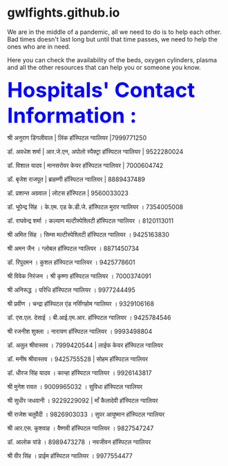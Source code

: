 # gwlfights.github.io

We are in the middle of a pandemic, all we need to do is to help each other. Bad times doesn't last long but until that time passes, we need to help the ones who are in need. 

Here you can check the availability of the beds, oxygen cylinders, plasma and all the other resources that can help you or someone you know.   

<font size ="9" color ="blue"><b>Hospitals' Contact Information : </b></font>


श्री अनुराग डिंगलीवाल | लिंक हॉस्पिटल ग्वालियर |7999771250

डॉ. अवधेश शर्मा | आर.जे.एन, अपोलो स्पैक्ट्रा हॉस्पिटल ग्वालियर | 9522280024

डॉ. विशाल यादव | मानसरोवर केयर हॉस्पिटल ग्वालियर | 7000604742 

डॉ. बृजेश राजपूत | ब्राहम्णी हॉस्पिटल ग्वालियर | 8889437489

डॉ. प्रशान्त अग्रवाल | लोटस हॉस्पिटल | 9560033023

डॉ. भूपेन्द्र सिंह ।  के.एम. एड के.डी.जे. हॉस्पिटल मुरार ग्वालियर । 7354005008

डॉ. राघवेन्द्र शर्मा । कल्याण मल्टीस्पेश्लिटी हॉस्पिटल ग्वालियर । 8120113011

श्री अमित सिंह । सिम्स मल्टीस्पेश्लिटी हॉस्पिटल
ग्वालियर । 9425163830

श्री अमन जैन । ग्लोबल हॉस्पिटल ग्वालियर । 8871450734

डॉ. रिपुदमन । कुशल हॉस्पिटल ग्वालियर । 9425778601

श्री विवेक निरंजन । श्री कृष्णा हॉस्पिटल ग्वालियर । 7000374091

श्री अनिरूद्ध । परिधि हॉस्पिटल ग्वालियर । 9977244495

श्री प्रवीण । चन्द्रा हॉस्पिटल एंड नर्सिंगहोम ग्वालियर । 9329106168

डॉ. एस.एल. देसाई । बी.आई.एम.आर. हॉस्पिटल ग्वालियर । 9425784546

श्री रजनीश शुक्ला । नारायण हॉस्पिटल ग्वालियर । 9993498804

डॉ. अतुल श्रीवास्तव । 7999420544 | लाईफ केयर हॉस्पिटल ग्वालियर

डॉ. मनीष श्रीवास्तव । 9425755528 | सोहम हॉस्पिटल ग्वालियर

डॉ. धीरज सिंह यादव । कान्हा हॉस्पिटल ग्वालियर । 9926143817

श्री मुनेश रावत । 9009965032 । सुविधा हॉस्पिटल ग्वालियर

श्री सुधीर जधवानी । 9229229092 | माँ कैलादेवी हॉस्पिटल ग्वालियर

श्री राजेश चतुर्वेदी । 9826903033 । सुपर आयुष्मान हॉस्पिटल ग्वालियर

श्री आर.एस. कुशवाह । वैष्णवी हॉस्पिटल ग्वालियर । 9827547247

डॉ. आलोक पांडे । 8989473278 । नवजीवन हॉस्पिटल ग्वालियर

श्री वीर सिंह । प्राईम हॉस्पिटल ग्वालियर । 9977554477

